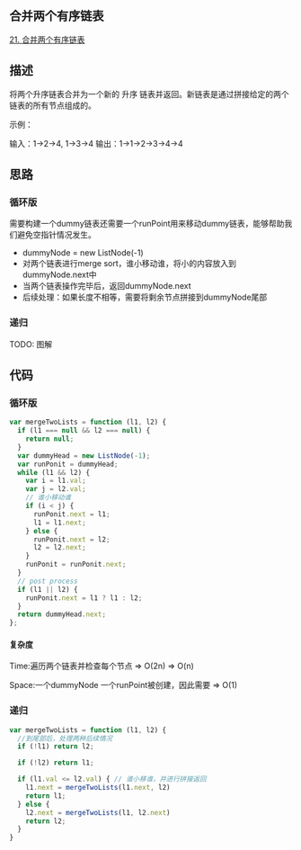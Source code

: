 ## 合并两个有序链表

[21. 合并两个有序链表](https://leetcode-cn.com/problems/merge-two-sorted-lists/)

## 描述

将两个升序链表合并为一个新的 升序 链表并返回。新链表是通过拼接给定的两个链表的所有节点组成的。

示例：

输入：1->2->4, 1->3->4
输出：1->1->2->3->4->4

## 思路

### 循环版 

需要构建一个dummy链表还需要一个runPoint用来移动dummy链表，能够帮助我们避免空指针情况发生。

- dummyNode = new ListNode(-1)
- 对两个链表进行merge sort，谁小移动谁，将小的内容放入到dummyNode.next中
- 当两个链表操作完毕后，返回dummyNode.next
- 后续处理：如果长度不相等，需要将剩余节点拼接到dummyNode尾部

### 递归

TODO: 图解

## 代码

### 循环版 

```js
var mergeTwoLists = function (l1, l2) {
  if (l1 === null && l2 === null) {
    return null;
  }
  var dummyHead = new ListNode(-1);
  var runPonit = dummyHead;
  while (l1 && l2) {
    var i = l1.val;
    var j = l2.val;
    // 谁小移动谁
    if (i < j) {
      runPonit.next = l1;
      l1 = l1.next;
    } else {
      runPonit.next = l2;
      l2 = l2.next;
    }
    runPonit = runPonit.next;
  }
  // post process
  if (l1 || l2) {
    runPonit.next = l1 ? l1 : l2;
  }
  return dummyHead.next;
};
```

#### 复杂度

Time:遍历两个链表并检查每个节点 => O(2n) => O(n)

Space:一个dummyNode 一个runPoint被创建，因此需要 ⇒ O(1)

### 递归

```js
var mergeTwoLists = function (l1, l2) {
  //到尾部后，处理两种后续情况
  if (!l1) return l2;

  if (!l2) return l1;

  if (l1.val <= l2.val) { // 谁小移谁，并进行拼接返回
    l1.next = mergeTwoLists(l1.next, l2)
    return l1;
  } else {
    l2.next = mergeTwoLists(l1, l2.next)
    return l2;
  }
}
```
